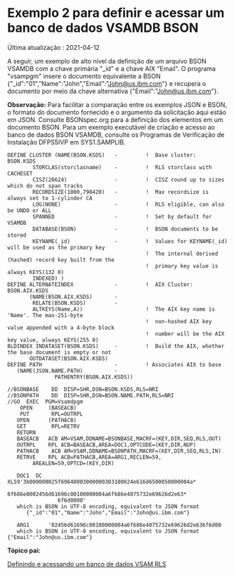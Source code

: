 # Exemplo 2 para definir e acessar um banco de dados VSAMDB BSON

Última atualização : 2021-04-12

A seguir, um exemplo de alto nível da definição de um arquivo BSON VSAMDB com a chave primária "_id" e a chave AIX "Email". O programa "vsampgm" insere o documento equivalente a BSON {"_id":"01","Name":"John","Email":"John@us.ibm.com"} e recupera o documento por meio da chave alternativa {"Email":"John@us.ibm.com"}.



**Observação:** Para facilitar a comparação entre os exemplos JSON e BSON, o formato do documento fornecido e o argumento da solicitação aqui estão em JSON. Consulte BSONspec.org para a definição dos elementos em um documento BSON. Para um exemplo executável de criação e acesso ao banco de dados BSON VSAMDB, consulte os Programas de Verificação de Instalação DFPS5IVP em SYS1.SAMPLIB.

```plaintext-ibm
DEFINE CLUSTER (NAME(BSON.KSDS)   -         !  Base cluster:  BSON.KSDS 
        STORCLAS(storclasname)    -         !  RLS storclass with CACHESET                            
        CISZ(26624)               -         !  CISZ round up to sizes which do not span tracks 
        RECORDSIZE(1000,798420)   -         !  Max recordsize is always set to 1-cylinder CA       
        LOG(NONE)                 -         !  RLS eligible, can also be UNDO or ALL     
        SPANNED                   -         !  Set by default for VSAMDB                       
        DATABASE(BSON)            -         !  BSON documents to be stored   
        KEYNAME(_id)              -         !  Values for KEYNAME(_id) will be used as the primary key   
                                            !  The internal derived (hashed) record key built from the
                                            !  primary key value is always KEYS(132 0)                        
        INDEXED) ) 
DEFINE ALTERNATEINDEX             -         !  AIX Cluster:  BSON.AIX.KSDS 
       (NAME(BSON.AIX.KSDS)       - 
        RELATE(BSON.KSDS)         -                   
        ALTKEYS(Name,A))                    !  The AIX key name is 'Name'. The max-251-byte
                                            !  non-hashed AIX key value appended with a 4-byte block
                                            !  number will be the AIX key value, always KEYS(255 0)
BLDINDEX INDATASET(BSON.KSDS)     -         !  Build the AIX, whether the base document is empty or not
       OUTDATASET(BSON.AIX.KSDS)                 
DEFINE PATH                       -         ! Associates AIX to base
   (NAME(JSON.NAME.PATH)          -                 
               PATHENTRY(BSON.AIX.KSDS))

//BSONBASE    DD  DISP=SHR,DSN=BSON.KSDS,RLS=NRI
//BSONPATH    DD  DISP=SHR,DSN=BSON.NAME.PATH,RLS=NRI 
//GO  EXEC  PGM=Vsamdpgm
    OPEN     (BASEACB)
    PUT       RPL=OUTRPL
   OPEN      (PATHACB)
   GET        RPL=RETRV
   RETURN
   BASEACB   ACB AM=VSAM,DDNAME=BSONBASE,MACRF=(KEY,DIR,SEQ,RLS,OUT)
   OUTRPL    RPL ACB=BASEACB,AREA=DOC1,OPTCODE=(KEY,DIR,NUP) 
   PATHACB    ACB AM=VSAM,DDNAME=BSONPATH,MACRF=(KEY,DIR,SEQ,RLS,IN)
   RETRVE    RPL ACB=PATHACB,AREA=ARG1,RECLEN=59,                       
        AREALEN=59,OPTCD=(KEY,DIR)  

   DOC1  DC XL59'3b000000025f69640003000000303100024e616d6500050000004a*
                6f686e0002456d61696c00100000004a6f686e4075732e69626d2e63*
                6f6d0000'                                                   
   which is BSON in UTF-8 encoding, equivalent to JSON format
      {"_id":"01","Name":"John","Email":"John@us.ibm.com"}

   ARG1      '02456d61696c00100000004a6f686e4075732e69626d2e636f6d00          
   which is BSON in UTF-8 encoding, equivalent to JSON format {"Email":"John@us.ibm.com"}
```







**Tópico pai:**

[Definindo e acessando um banco de dados VSAM RLS](https://www.ibm.com/docs/en/SSLTBW_2.4.0/com.ibm.zos.v2r4.idad400/vsamdb.htm)